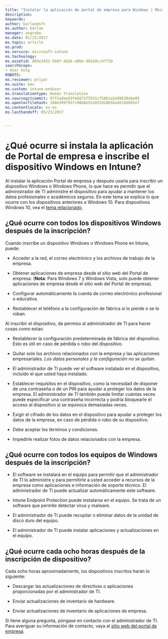 ```yaml
---
title: "Instalar la aplicación de portal de empresa para Windows | Microsoft Docs"
description: 
keywords: 
author: barlanmsft
ms.author: barlan
manager: angrobe
ms.date: 01/23/2017
ms.topic: article
ms.prod: 
ms.service: microsoft-intune
ms.technology: 
ms.assetid: d65e3452-5bbf-4d26-a06e-401ddcc47f39
searchScope:
- User help
ROBOTS: 
ms.reviewer: priyar
ms.suite: ems
ms.custom: intune-enduser
ms.translationtype: Human Translation
ms.sourcegitcommit: 9ff1adae93fe6873f5551cf58b1a2e89638dee85
ms.openlocfilehash: 3d8e399f937c98b8e91a932928b5ba4518d895e7
ms.contentlocale: es-es
ms.lasthandoff: 05/23/2017


---
```



# <a name="what-happens-if-you-install-the-company-portal-app-and-enroll-your-windows-device-in-intune"></a>¿Qué ocurre si instala la aplicación de Portal de empresa e inscribe el dispositivo Windows en Intune?

Al instalar la aplicación Portal de empresa y después usarla para inscribir un dispositivo Windows o Windows Phone, lo que hace es permitir que el administrador de TI administre el dispositivo para ayudar a mantener los datos profesionales o académicos seguros. En este tema se explica lo que ocurre con los dispositivos anteriores a Windows 10. Para dispositivos Windows 10, vea el [tema relacionado](what-happens-if-you-install-the-company-portal-app-and-enroll-your-device-in-intune-windows10.md).

## <a name="what-happens-to-all-windows-devices-after-enrollment"></a>¿Qué ocurre con todos los dispositivos Windows después de la inscripción?
Cuando inscribe un dispositivo Windows o Windows Phone en Intune, puede:

-   Acceder a la red, el correo electrónico y los archivos de trabajo de la empresa.

-   Obtener aplicaciones de empresa desde el sitio web del Portal de empresa. (__Nota__: Para Windows 7 y Windows Vista, solo puede obtener aplicaciones de empresa desde el sitio web del Portal de empresa).

-   Configurar automáticamente la cuenta de correo electrónico profesional o educativa.

-   Restablecer el teléfono a la configuración de fábrica si lo pierde o se lo roban.

Al inscribir el dispositivo, da permiso al administrador de TI para hacer cosas como estas:

-   Restablecer la configuración predeterminada de fábrica del dispositivo. Esto es útil en caso de pérdida o robo del dispositivo.

-   Quitar solo los archivos relacionados con la empresa y las aplicaciones empresariales. *Los datos personales y la configuración no se quitan.*

-   El administrador de TI puede ver el software instalado en el dispositivo, incluido el que usted haya instalado.

-   Establecer requisitos en el dispositivo, como la necesidad de disponer de una contraseña o de un PIN para ayudar a proteger los datos de la empresa. El administrador de TI también puede limitar cuántas veces puede especificar una contraseña incorrecta y podría bloquearle el acceso al dispositivo si se equivoca demasiadas veces.

-   Exigir el cifrado de los datos en el dispositivo para ayudar a proteger los datos de la empresa, en caso de pérdida o robo de su dispositivo.

-   Debe aceptar los términos y condiciones.

-   Impedirle realizar fotos de datos relacionados con la empresa.

## <a name="what-happens-to-all-windows-pcs-after-enrollment"></a>¿Qué ocurre con todos los equipos de Windows después de la inscripción?

-  El software se instalará en el equipo para permitir que el administrador de TI lo administre y para permitirle a usted acceder a recursos de la empresa como aplicaciones e información de soporte técnico. El administrador de TI puede actualizar automáticamente este software.

-  Intune Endpoint Protection puede instalarse en el equipo. Se trata de un software que permite detectar virus y malware.

-  El administrador de TI puede recopilar o eliminar datos de la unidad de disco duro del equipo.

-  El administrador de TI puede instalar aplicaciones y actualizaciones en el equipo.

## <a name="what-happens-every-eight-hours-after-device-enrollment"></a>¿Qué ocurre cada ocho horas después de la inscripción de dispositivo?

Cada ocho horas aproximadamente, los dispositivos inscritos harán lo siguiente:

-   Descargar las actualizaciones de directivas o aplicaciones proporcionadas por el administrador de TI.

-   Enviar actualizaciones de inventario de hardware.

-   Enviar actualizaciones de inventario de aplicaciones de empresa.

Si tiene alguna pregunta, póngase en contacto con el administrador de TI. Para averiguar su información de contacto, vaya al [sitio web del portal de empresa](http://portal.manage.microsoft.com).

